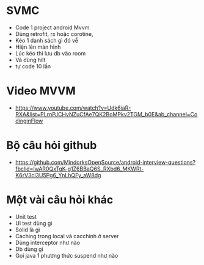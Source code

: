 # SVMC
* Code 1 project android Mvvm
* Dùng retrofit, rx hoặc corotine,
* Kéo 1 danh sách gì đó về
* Hiện lên màn hình
* Lúc kéo thì lưu db vào room
* Và dùng hilt
* tự code 10 lần

# Video MVVM
* https://www.youtube.com/watch?v=Udk6iaR-RXA&list=PLrnPJCHvNZuCfAe7QK2BoMPkv2TGM_b0E&ab_channel=CodinginFlow

# Bộ câu hỏi github
* https://github.com/MindorksOpenSource/android-interview-questions?fbclid=IwAR0QxTgK-g1Z6BBaQ6S_RXbd6_MKWRt-K6rV3cl3U5Pg6_YnLhQFy_aW8dg

# Một vài câu hỏi khác 
* Unit test
* Ui test dùng gì
* Solid là gì
* Caching trong local và cacchinh ở server
* Dùng interceptor như nào
* Db dùng gì
* Gọi java 1 phương thức suspend như nào
